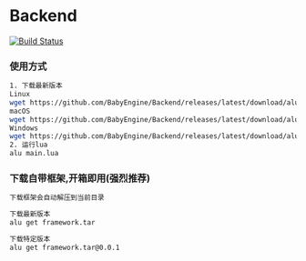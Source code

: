 # Backend

[![Build Status](https://travis-ci.org/BabyEngine/Backend.svg?branch=master)](https://travis-ci.org/BabyEngine/Backend)

### 使用方式
```bash
1. 下载最新版本
Linux
wget https://github.com/BabyEngine/Backend/releases/latest/download/alu-linux -O alu
macOS
wget https://github.com/BabyEngine/Backend/releases/latest/download/alu-osx -O alu
Windows
wget https://github.com/BabyEngine/Backend/releases/latest/download/alu-windows.exe -O alu
2. 运行lua
alu main.lua
```

### 下载自带框架,开箱即用(强烈推荐)
```bash
下载框架会自动解压到当前目录

下载最新版本
alu get framework.tar

下载特定版本
alu get framework.tar@0.0.1

```
